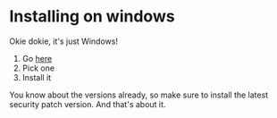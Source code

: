 # Installing on windows
Okie dokie, it's just Windows!

1. Go [here](https://www.python.org/downloads/windows/)
1. Pick one
1. Install it

You know about the versions already, so make sure to install the latest security patch version. And that's about it.